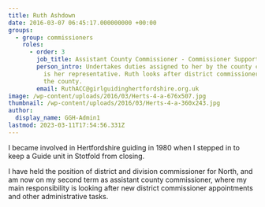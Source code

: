 ```yaml
---
title: Ruth Ashdown
date: 2016-03-07 06:45:17.000000000 +00:00
groups:
  - group: commissioners
    roles:
      - order: 3
        job_title: Assistant County Commissioner - Commissioner Support
        person_intro: Undertakes duties assigned to her by the county commissioner and
          is her representative. Ruth looks after district commissioners within
          the county.
        email: RuthACC@girlguidinghertfordshire.org.uk
image: /wp-content/uploads/2016/03/Herts-4-a-676x507.jpg
thumbnail: /wp-content/uploads/2016/03/Herts-4-a-360x243.jpg
author:
  display_name: GGH-Admin1
lastmod: 2023-03-11T17:54:56.331Z
---
```

I became involved in Hertfordshire guiding in 1980 when I stepped in to keep a Guide unit in Stotfold from closing.

I have held the position of district and division commissioner for North, and am now on my second term as assistant county commissioner, where my main responsibility is looking after new district commissioner appointments and other administrative tasks.
